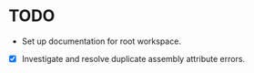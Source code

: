 # TODO
- Set up documentation for root workspace.
- [x] Investigate and resolve duplicate assembly attribute errors.
